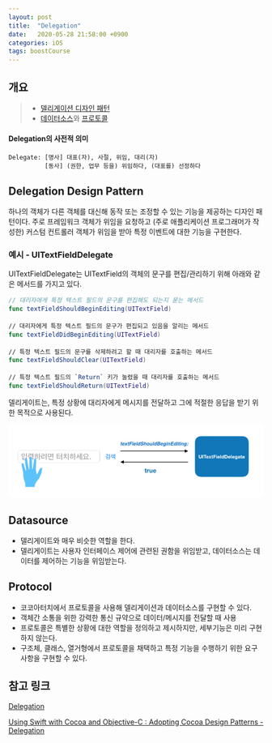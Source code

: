 ```yaml
---
layout: post
title:  "Delegation"
date:   2020-05-28 21:58:00 +0900
categories: iOS
tags: boostCourse
---
```


## 개요
> * [ 델리게이션 디자인 패턴](#delegation-design-pattern)
> * [데이터소스](#datasource)와 [프로토콜](#protocol)


#### Delegation의 사전적 의미
```
Delegate: [명사] 대표(자), 사절, 위임, 대리(자)
		  [동사] (권한, 업무 등을) 위임하다, (대표를) 선정하다
```

## Delegation Design Pattern
하나의 객체가 다른 객체를 대신해 동작 또는 조정할 수 있는 기능을 제공하는 디자인 패턴이다. 주로 프레임워크 객체가 위임을 요청하고 (주로 애플리케이션 프로그래머가 작성한) 커스텀 컨트롤러 객체가 위임을 받아 특정 이벤트에 대한 기능을 구현한다.

### 예시 - UITextFieldDelegate
UITextFieldDelegate는 UITextField의 객체의 문구를 편집/관리하기 위해 아래와 같은 메서드를 가지고 있다.

```swift
// 대리자에게 특정 텍스트 필드의 문구를 편집해도 되는지 묻는 메서드
func textFieldShouldBeginEditing(UITextField)
	
// 대리자에게 특정 텍스트 필드의 문구가 편집되고 있음을 알리는 메서드
func textFieldDidBeginEditing(UITextField)

// 특정 텍스트 필드의 문구를 삭제하려고 할 때 대리자를 호출하는 메서드
func textFieldShouldClear(UITextField)

// 특정 텍스트 필드의 `Return` 키가 눌렸을 때 대리자를 호출하는 메서드
func textFieldShouldReturn(UITextField)
```

델리게이트는, 특정 상황에 대리자에게 메시지를 전달하고 그에 적절한 응답을 받기 위한 목적으로 사용된다.

<img src="/assets/img/UITextFieldDelegate.png" alt="UITextFieldDelegate" />

## Datasource
- 델리게이트와 매우 비슷한 역할을 한다. 
- 델리게이트는 사용자 인터페이스 제어에 관련된 권함을 위임받고, 데이터소스는 데이터를 제어하는 기능을 위임받는다.

## Protocol
- 코코아터치에서 프로토콜을 사용해 델리게이션과 데이터소스를 구현할 수 있다.
- 객체간 소통을 위한 강력한 통신 규약으로 데이터/메시지를 전달할 때 사용
- 프로토콜은 특별한 상황에 대한 역할을 정의하고 제시하지만, 세부기능은 미리 구현하지 않는다.
- 구조체, 클래스, 열거형에서 프로토콜을 채택하고 특정 기능을 수행하기 위한 요구사항을 구현할 수 있다.


## 참고 링크

[Delegation](https://docs.swift.org/swift-book/LanguageGuide/Protocols.html#//apple_ref/doc/uid/TP40014097-CH25-ID276)

[Using Swift with Cocoa and Objective-C : Adopting Cocoa Design Patterns - Delegation](https://developer.apple.com/documentation/swift/cocoa_design_patterns#//apple_ref/doc/uid/TP40014216-CH7-ID8)